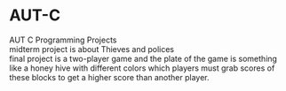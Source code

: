 # AUT-C
AUT C Programming Projects<br/>
midterm project is about Thieves and polices<br/>
final project is a two-player game and the plate of the game is something like a honey hive with different colors which players must grab scores of these blocks to get a higher score than another player.
